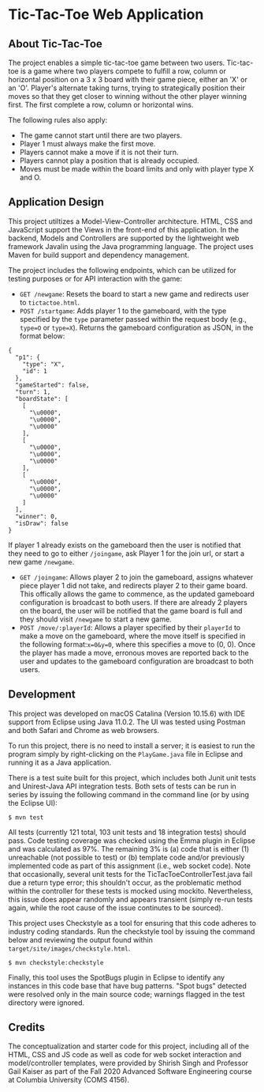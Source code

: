 #  Tic-Tac-Toe Web Application

## About Tic-Tac-Toe
The project enables a simple tic-tac-toe game between two users. Tic-tac-toe is a game where two players compete to fulfill a row, column or horizontal position on a 3 x 3 board with their game piece, either an 'X' or an 'O'. Player's alternate taking turns, trying to strategically position their moves so that they get closer to winning without the other player winning first. The first complete a row, column or horizontal wins.

The following rules also apply:
* The game cannot start until there are two players.
* Player 1 must always make the first move.
* Players cannot make a move if it is not their turn.
* Players cannot play a position that is already occupied.
* Moves must be made within the board limits and only with player type X and O.

## Application Design

This project utiltizes a Model-View-Controller architecture. HTML, CSS and JavaScript support the Views in the front-end of this application. In the backend, Models and Controllers are supported by the lightweight web framework Javalin using the Java programming language. The project uses Maven for build support and dependency management.

The project includes the following endpoints, which can be utilized for testing purposes or for API interaction with the game:
* `GET /newgame`: Resets the board to start a new game and redirects user to `tictactoe.html`.
* `POST /startgame`: Adds player 1 to the gameboard, with the type specified by the `type` parameter passed within the request body (e.g., `type=O` or `type=X`). Returns the gameboard configuration as JSON, in the format below:
```
{
  "p1": {
    "type": "X",
    "id": 1
  },
  "gameStarted": false,
  "turn": 1,
  "boardState": [
    [
      "\u0000",
      "\u0000",
      "\u0000"
    ],
    [
      "\u0000",
      "\u0000",
      "\u0000"
    ],
    [
      "\u0000",
      "\u0000",
      "\u0000"
    ]
  ],
  "winner": 0,
  "isDraw": false
}
```
If player 1 already exists on the gameboard then the user is notified that they need to go to either `/joingame`, ask Player 1 for the join url, or start a new game `/newgame`.

* `GET /joingame`: Allows player 2 to join the gameboard, assigns whatever piece player 1 did not take, and redirects player 2 to their game board. This offically allows the game to commence, as the updated gameboard configuration is broadcast to both users. If there are already 2 players on the board, the user will be notified that the game board is full and they should visit `/newgame` to start a new game.
* `POST /move/:playerId`: Allows a player specified by their `playerId` to make a move on the gameboard, where the move itself is specified in the following format:`x=0&y=0`, where this specifies a move to (0, 0). Once the player has made a move, erronous moves are reported back to the user and updates to the gameboard configuration are broadcast to both users.

## Development

This project was developed on macOS Catalina (Version 10.15.6) with IDE support from Eclipse using Java 11.0.2. The UI was tested using Postman and both Safari and Chrome as web browsers.

To run this project, there is no need to install a server; it is easiest to run the program simply by right-clicking on the `PlayGame.java` file in Eclipse and running it as a Java application.

There is a test suite built for this project, which includes both Junit unit tests and Unirest-Java API integration tests. Both sets of tests can be run in series by issuing the following command in the command line (or by using the Eclipse UI):
```
$ mvn test
```
All tests (currently 121 total, 103 unit tests and 18 integration tests) should pass. Code testing coverage was checked using the Emma plugin in Eclipse and was calculated as 97%. The remaining 3% is (a) code that is either (1) unreachable (not possible to test) or (b) template code and/or previously implemented code as part of this assignment (i.e., web socket code). Note that occasionally, several unit tests for the TicTacToeControllerTest.java fail due a return type error; this shouldn't occur, as the problematic method within the controller for these tests is mocked using mockito. Nevertheless, this issue does appear randomly and appears transient (simply re-run tests again, while the root cause of the issue continutes to be sourced).

This project uses Checkstyle as a tool for ensuring that this code adheres to industry coding standards. Run the checkstyle tool by issuing the command below and reviewing the output found within `target/site/images/checkstyle.html`.
```
$ mvn checkstyle:checkstyle
```
Finally, this tool uses the SpotBugs plugin in Eclipse to identify any instances in this code base that have bug patterns. "Spot bugs" detected were resolved only in the main source code; warnings flagged in the test directory were ignored.

## Credits

The conceptualization and starter code for this project, including all of the HTML, CSS and JS code as well as code for web socket interaction and model/controller templates, were provided by Shirish Singh and Professor Gail Kaiser as part of the Fall 2020 Advanced Software Engineering course at Columbia University (COMS 4156).

